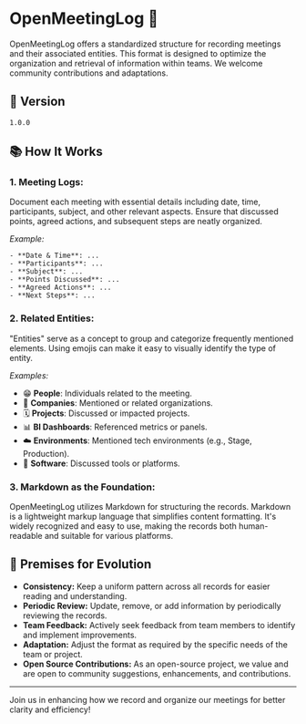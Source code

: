 # OpenMeetingLog 📌

OpenMeetingLog offers a standardized structure for recording meetings and their associated entities. This format is designed to optimize the organization and retrieval of information within teams. We welcome community contributions and adaptations.

## 📘 Version
`1.0.0`

## 📚 How It Works

### 1. **Meeting Logs:**
Document each meeting with essential details including date, time, participants, subject, and other relevant aspects. Ensure that discussed points, agreed actions, and subsequent steps are neatly organized.

*Example:*
```
- **Date & Time**: ...
- **Participants**: ...
- **Subject**: ...
- **Points Discussed**: ...
- **Agreed Actions**: ...
- **Next Steps**: ...
```

### 2. **Related Entities:**
"Entities" serve as a concept to group and categorize frequently mentioned elements. Using emojis can make it easy to visually identify the type of entity.

*Examples:*
- 😁 **People**: Individuals related to the meeting.
- 🏢 **Companies**: Mentioned or related organizations.
- 🗓️ **Projects**: Discussed or impacted projects.
- 📊 **BI Dashboards**: Referenced metrics or panels.
- ☁️ **Environments**: Mentioned tech environments (e.g., Stage, Production).
- 📲 **Software**: Discussed tools or platforms.

### 3. **Markdown as the Foundation:**
OpenMeetingLog utilizes Markdown for structuring the records. Markdown is a lightweight markup language that simplifies content formatting. It's widely recognized and easy to use, making the records both human-readable and suitable for various platforms.

## 🌱 Premises for Evolution
- **Consistency:** Keep a uniform pattern across all records for easier reading and understanding.
- **Periodic Review:** Update, remove, or add information by periodically reviewing the records.
- **Team Feedback:** Actively seek feedback from team members to identify and implement improvements.
- **Adaptation:** Adjust the format as required by the specific needs of the team or project.
- **Open Source Contributions:** As an open-source project, we value and are open to community suggestions, enhancements, and contributions.

---

Join us in enhancing how we record and organize our meetings for better clarity and efficiency!
